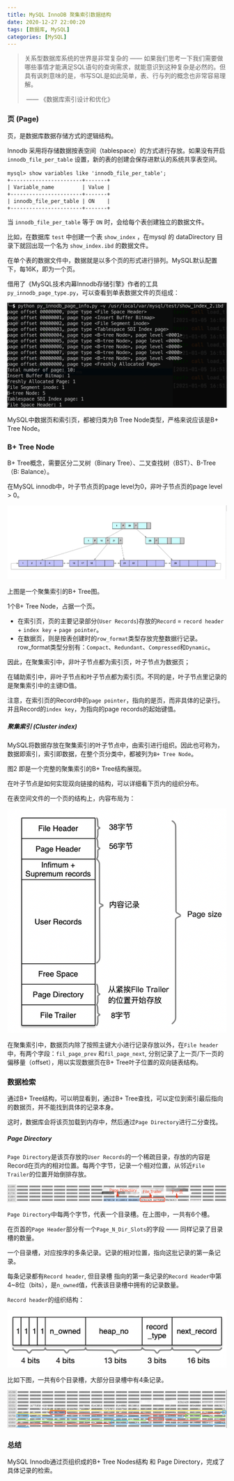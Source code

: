 ```yaml
---
title: MySQL InnoDB 聚集索引数据结构
date: 2020-12-27 22:00:20  
tags: [数据库, MySQL]  
categories: [MySQL]  
---
```


> 关系型数据库系统的世界是非常复杂的 —— 如果我们思考一下我们需要做哪些事情才能满足SQL语句的查询需求，就能意识到这种复杂是必然的。但具有讽刺意味的是，书写SQL是如此简单，表、行与列的概念也非常容易理解。
>
> ​	—— 《数据库索引设计和优化》

<!-- more -->

### 页 (Page)

页，是数据库数据存储方式的逻辑结构。

Innodb 采用将存储数据按表空间（tablespace）的方式进行存放。如果没有开启 `innodb_file_per_table` 设置，新的表的创建会保存进默认的系统共享表空间。

```
mysql> show variables like 'innodb_file_per_table';
+-----------------------+-------+
| Variable_name         | Value |
+-----------------------+-------+
| innodb_file_per_table | ON    |
+-----------------------+-------+
```

当 `innodb_file_per_table` 等于 `ON` 时，会给每个表创建独立的数据文件。

比如，在数据库 `test` 中创建一个表 `show_index` ，在mysql 的 dataDirectory 目录下就回出现一个名为 `show_index.ibd` 的数据文件。

在单个表的数据文件中，数据就是以多个页的形式进行排列。MySQL默认配置下，每16K，即为一个页。

借用了《MySQL技术内幕Innodb存储引擎》作者的工具`py_innodb_page_type.py`，可以查看到单表数据文件的页组成：

![图1 file_per_table tablespace结构图](./MySQL_InnoDB聚集索引数据结构/image-py-innodb-page-info.png)



MySQL中数据页和索引页，都被归类为B Tree Node类型，严格来说应该是B+ Tree Node。

### B+ Tree Node

B+ Tree概念，需要区分二叉树（Binary Tree）、二叉查找树（BST）、B-Tree（B: Balance）。

在MySQL innodb中，叶子节点页的page level为0，非叶子节点页的page level > 0。

![图2 聚集索引的B+ Tree图](./MySQL_InnoDB聚集索引数据结构/image-B+tree.png)

上图是一个聚集索引的B+ Tree图。

1个B+ Tree Node，占据一个页。  

- 在索引页，页的主要记录部分(`User Records`)存放的`Record` = `record header` + `index key` + `page pointer`。
- 在数据页，则是按表创建时的`row_format`类型存放完整数据行记录。
  row_format类型分别有：`Compact`、`Redundant`、`Compressed`和`Dynamic`。

因此，在聚集索引中，非叶子节点都为索引页，叶子节点为数据页；

在辅助索引中，非叶子节点和叶子节点都为索引页。不同的是，叶子节点里记录的是聚集索引中的主键ID值。

注意，在索引页的Record中的`page pointer`，指向的是页，而非具体的记录行。并且Record的`index key`，为指向的page records的起始键值。

#####  聚集索引 (Cluster index)

MySQL将数据存放在聚集索引的叶子节点中，由索引进行组织。因此也可称为，数据即索引，索引即数据，在整个页分类中，都被列为`B+ Tree Node`。

图2 即是一个完整的聚集索引的B+ Tree结构展现。



在叶子节点是如何实现双向链接的结构，可以详细看下页内的组织分布。

在表空间文件的一个页的结构上，内容布局为：

![图3 页的结构组成图](./MySQL_InnoDB聚集索引数据结构/image-page-structure.png)

在聚集索引中，数据页内除了按照主键大小进行记录存放以外，在`File header`中，有两个字段：`fil_page_prev` 和`fil_page_next`, 分别记录了上一页/下一页的偏移量（offset），用以实现数据页在B+ Tree叶子位置的双向链表结构。

### 数据检索

通过B+ Tree结构，可以明显看到，通过B+ Tree查找，可以定位到索引最后指向的数据页，并不能找到具体的记录本身。

这时，数据库会将该页加载到内存中，然后通过`Page Directory`进行二分查找。

##### Page Directory

`Page Directory`是该页存放的`User Records`的一个稀疏目录，存放的内容是Record在页内的相对位置。每两个字节，记录一个相对位置，从邻近`File Trailer`的位置开始倒排存放。

![image-20210107214107410](./MySQL_InnoDB聚集索引数据结构/image-page-directory.png)

`Page Directory`中每两个字节，代表一个目录槽。在上图中，一共有6个槽。

在页首的`Page Header`部分有一个`Page_N_Dir_Slots`的字段 —— 同样记录了目录槽的数量。



一个目录槽，对应按序的多条记录。记录的相对位置，指向这批记录的第一条记录。

每条记录都有`Record header`, 但目录槽 指向的第一条记录的`Record Header`中第4~8位（bits），是`n_owned`值，代表该目录槽中拥有的记录数量。

`Record header`的组织结构：

![image-20210107214322598](./MySQL_InnoDB聚集索引数据结构/image-record-header.png)

比如下图，一共有6个目录槽，大部分目录槽中有4条记录。

![image-20210107204730744](./MySQL_InnoDB聚集索引数据结构/image-page-slots.png)



### 总结

MySQL Innodb通过页组织成的B+ Tree Nodes结构 和 Page Directory，完成了具体记录的检索。